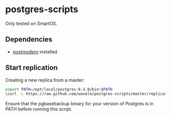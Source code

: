 postgres-scripts
================

Only tested on SmartOS.

## Dependencies

* [postmodern](https://github.com/wanelo/postmodern) installed

## Start replication

Creating a new replica from a master:

```bash
export PATH=/opt/local/postgres-9.3.0/bin:$PATH
\curl -L https://raw.github.com/wanelo/postgres-scripts/master/replicate.sh | bash -s <master_ip> /var/pgsql/data93
```

Ensure that the pgbasebackup binary for your version of Postgres is in PATH before running this script.
